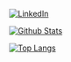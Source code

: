 
[![LinkedIn](https://img.shields.io/badge/-LinkedIn-5c5c5c?&logo=Linkedin&?logoColor=white&link=https://www.linkedin.com/in/rifkifauzi/)](https://www.linkedin.com/in/rifkifauzi/)

[![Github Stats](https://github-readme-stats.vercel.app/api?username=kubido&theme=radical&count_private=true&show_icons=true)](https://github.com/anuraghazra/github-readme-stats)

[![Top Langs](https://github-readme-stats.vercel.app/api/top-langs/?username=kubido&hide=css&theme=radical&langs_count=10)](https://github.com/anuraghazra/github-readme-stats)
